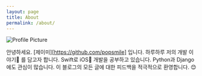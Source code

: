 ```yaml
---
layout: page
title: About
permalink: /about/
---
```


<img src="{{ site.baseurl }}/assets/profile.jpeg" title="Profile Picture" class="profile">

안녕하세요. [제이미][https://github.com/popsmile] 입니다. 하루하루 저의 개발 이야기📝 를 담고자 합니다. Swift로 iOS📱 개발을 공부하고 있습니다. Python과 Django에도 관심이 많습니다. 이 블로그의 모든 글에 대한 피드백을 적극적으로 환영합니다. 😊